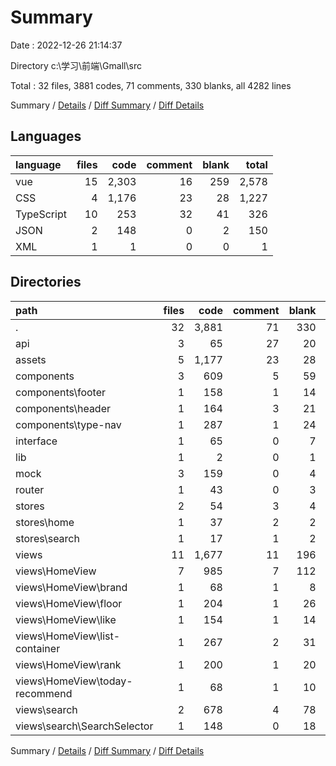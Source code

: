 # Summary

Date : 2022-12-26 21:14:37

Directory c:\\学习\\前端\\Gmall\\src

Total : 32 files,  3881 codes, 71 comments, 330 blanks, all 4282 lines

Summary / [Details](details.md) / [Diff Summary](diff.md) / [Diff Details](diff-details.md)

## Languages
| language | files | code | comment | blank | total |
| :--- | ---: | ---: | ---: | ---: | ---: |
| vue | 15 | 2,303 | 16 | 259 | 2,578 |
| CSS | 4 | 1,176 | 23 | 28 | 1,227 |
| TypeScript | 10 | 253 | 32 | 41 | 326 |
| JSON | 2 | 148 | 0 | 2 | 150 |
| XML | 1 | 1 | 0 | 0 | 1 |

## Directories
| path | files | code | comment | blank | total |
| :--- | ---: | ---: | ---: | ---: | ---: |
| . | 32 | 3,881 | 71 | 330 | 4,282 |
| api | 3 | 65 | 27 | 20 | 112 |
| assets | 5 | 1,177 | 23 | 28 | 1,228 |
| components | 3 | 609 | 5 | 59 | 673 |
| components\\footer | 1 | 158 | 1 | 14 | 173 |
| components\\header | 1 | 164 | 3 | 21 | 188 |
| components\\type-nav | 1 | 287 | 1 | 24 | 312 |
| interface | 1 | 65 | 0 | 7 | 72 |
| lib | 1 | 2 | 0 | 1 | 3 |
| mock | 3 | 159 | 0 | 4 | 163 |
| router | 1 | 43 | 0 | 3 | 46 |
| stores | 2 | 54 | 3 | 4 | 61 |
| stores\\home | 1 | 37 | 2 | 2 | 41 |
| stores\\search | 1 | 17 | 1 | 2 | 20 |
| views | 11 | 1,677 | 11 | 196 | 1,884 |
| views\\HomeView | 7 | 985 | 7 | 112 | 1,104 |
| views\\HomeView\\brand | 1 | 68 | 1 | 8 | 77 |
| views\\HomeView\\floor | 1 | 204 | 1 | 26 | 231 |
| views\\HomeView\\like | 1 | 154 | 1 | 14 | 169 |
| views\\HomeView\\list-container | 1 | 267 | 2 | 31 | 300 |
| views\\HomeView\\rank | 1 | 200 | 1 | 20 | 221 |
| views\\HomeView\\today-recommend | 1 | 68 | 1 | 10 | 79 |
| views\\search | 2 | 678 | 4 | 78 | 760 |
| views\\search\\SearchSelector | 1 | 148 | 0 | 18 | 166 |

Summary / [Details](details.md) / [Diff Summary](diff.md) / [Diff Details](diff-details.md)
